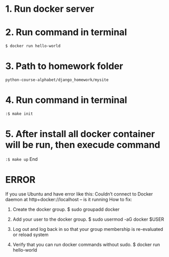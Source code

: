 # 1. Run docker server

# 2. Run command in terminal 
`$ docker run hello-world`

# 3. Path to homework folder 
`python-course-alphabet/django_homework/mysite`

# 4. Run command in terminal 
`:$ make init`

# 5. After install all docker container will be run, then execude command 
`:$ make up`
   End

# ERROR
If you use Ubuntu and have error like this: Couldn’t connect to Docker daemon at http+docker://localhost – is it running
How to fix: 
1. Create the docker group.
$ sudo groupadd docker

2. Add your user to the docker group.
$ sudo usermod -aG docker $USER

3. Log out and log back in so that your group membership is re-evaluated or reload system 

4. Verify that you can run docker commands without sudo.
$ docker run hello-world
